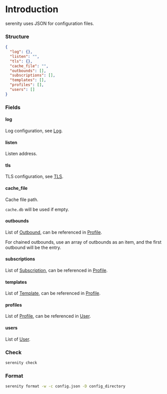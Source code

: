# Introduction

serenity uses JSON for configuration files.

### Structure

```json
{
  "log": {},
  "listen": "",
  "tls": {},
  "cache_file": "",
  "outbounds": [],
  "subscriptions": [],
  "templates": [],
  "profiles": [],
  "users": []
}
```

### Fields

#### log

Log configuration, see [Log](https://sing-box.sagernet.org/configuration/log/).

#### listen

Listen address.

#### tls

TLS configuration, see [TLS](https://sing-box.sagernet.org/configuration/shared/tls/#inbound).

#### cache_file

Cache file path.

`cache.db` will be used if empty.

#### outbounds

List of [Outbound][outbound], can be referenced in [Profile](./profile).

For chained outbounds, use an array of outbounds as an item, and the first outbound will be the entry.

#### subscriptions

List of [Subscription](./subscription), can be referenced in [Profile](./profile).

#### templates

List of [Template](./template), can be referenced in [Profile](./profile).

#### profiles

List of [Profile](./profile), can be referenced in [User](./user).

#### users

List of [User](./user).

### Check

```bash
serenity check
```

### Format

```bash
serenity format -w -c config.json -D config_directory
```

[outbound]: https://sing-box.sagernet.org/configuration/outbound/
